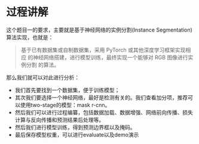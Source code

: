 # 过程讲解

这个题目一的要求，主要就是基于神经网络的实例分割(Instance Segmentation)算法实现，也就是：
> 基于已有数据集或自制数据集，采用 PyTorch 或其他深度学习框架实现相应
的神经网络搭建，进行模型训练，最终实现一个能够对 RGB 图像进行实例分割
的算法。

那么我们就可以对此进行分析：

- 我们首先要找到一个数据集，便于训练模型；
- 其次我们要选择一个神经网络，最好是检测有关的。我们查看加分项，推荐可以使用two-stage的模型：mask r-cnn。
- 然后我们可以进行过程编纂，包括数据加载、数据增强、网络前向传播、损失计算与反向传播和预测结果后处理等。
- 然后我们进行模型训练，得到预测边界框以及掩码。
- 最后保存模型权重，可以进行evaluate以及demo演示